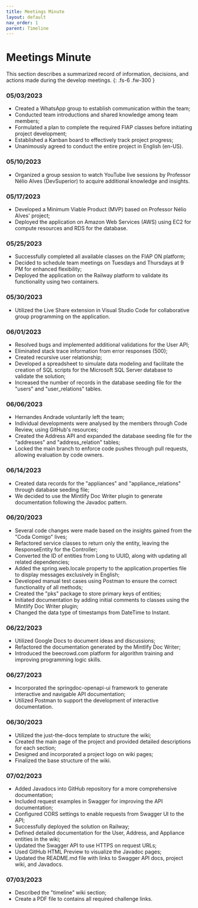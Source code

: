 ```yaml
---
title: Meetings Minute
layout: default
nav_order: 1
parent: Timeline
---
```


# Meetings Minute

This section describes a summarized record of information, decisions, and actions made during the develop meetings.
{: .fs-6 .fw-300 }

### 05/03/2023
- Created a WhatsApp group to establish communication within the team;
- Conducted team introductions and shared knowledge among team members;
- Formulated a plan to complete the required FIAP classes before initiating project development;
- Established a Kanban board to effectively track project progress;
- Unanimously agreed to conduct the entire project in English (en-US).

### 05/10/2023
- Organized a group session to watch YouTube live sessions by Professor Nélio Alves (DevSuperior) to acquire additional knowledge and insights.

### 05/17/2023
- Developed a Minimum Viable Product (MVP) based on Professor Nélio Alves' project;
- Deployed the application on Amazon Web Services (AWS) using EC2 for compute resources and RDS for the database.

### 05/25/2023
- Successfully completed all available classes on the FIAP ON platform;
- Decided to schedule team meetings on Tuesdays and Thursdays at 9 PM for enhanced flexibility;
- Deployed the application on the Railway platform to validate its functionality using two containers.

### 05/30/2023
- Utilized the Live Share extension in Visual Studio Code for collaborative group programming on the application.

### 06/01/2023
- Resolved bugs and implemented additional validations for the User API;
- Eliminated stack trace information from error responses (500);
- Created recursive user relationship;
- Developed a spreadsheet to simulate data modeling and facilitate the creation of SQL scripts for the Microsoft SQL Server database to validate the solution;
- Increased the number of records in the database seeding file for the "users" and "user_relations" tables.

### 06/06/2023
- Hernandes Andrade voluntarily left the team;
- Individual developments were analysed by the members through Code Review, using GitHub's resources;
- Created the Address API and expanded the database seeding file for the "addresses" and "address_relation" tables;
- Locked the main branch to enforce code pushes through pull requests, allowing evaluation by code owners.

### 06/14/2023
- Created data records for the "appliances" and "appliance_relations" through database seeding file;
- We decided to use the Mintlify Doc Writer plugin to generate documentation following the Javadoc pattern.

### 06/20/2023
- Several code changes were made based on the insights gained from the "Coda Comigo" lives;
- Refactored service classes to return only the entity, leaving the ResponseEntity for the Controller;
- Converted the ID of entities from Long to UUID, along with updating all related dependencies;
- Added the spring.web.locale property to the application.properties file to display messages exclusively in English;
- Developed manual test cases using Postman to ensure the correct functionality of all methods;
- Created the "pks" package to store primary keys of entities;
- Initiated documentation by adding initial comments to classes using the Mintlify Doc Writer plugin;
- Changed the data type of timestamps from DateTime to Instant.

### 06/22/2023
- Utilized Google Docs to document ideas and discussions;
- Refactored the documentation generated by the Mintlify Doc Writer;
- Introduced the beecrowd.com platform for algorithm training and improving programming logic skills.

### 06/27/2023
- Incorporated the springdoc-openapi-ui framework to generate interactive and navigable API documentation;
- Utilized Postman to support the development of interactive documentation.

### 06/30/2023
- Utilized the just-the-docs template to structure the wiki;
- Created the main page of the project and provided detailed descriptions for each section;
- Designed and incorporated a project logo on wiki pages;
- Finalized the base structure of the wiki.

### 07/02/2023
- Added Javadocs into GitHub repository for a more comprehensive documentation;
- Included request examples in Swagger for improving the API documentation;
- Configured CORS settings to enable requests from Swagger UI to the API;
- Successfully deployed the solution on Railway;
- Defined detailed documentation for the User, Address, and Appliance entities in the wiki;
- Updated the Swagger API to use HTTPS on request URLs; 
- Used GitHub HTML Preview to visualize the Javadoc pages; 
- Updated the README.md file with links to Swagger API docs, project wiki, and Javadocs.

### 07/03/2023
- Described the "timeline" wiki section;
- Create a PDF file to contains all required challenge links. 
